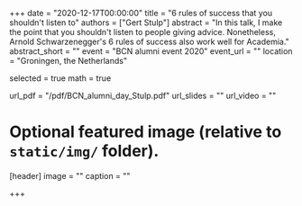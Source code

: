 +++
date = "2020-12-17T00:00:00"
title = "6 rules of success that you shouldn't listen to"
authors = ["Gert Stulp"]
abstract = "In this talk, I make the point that you shouldn't listen to people giving advice. Nonetheless, Arnold Schwarzenegger's 6 rules of success also work well for Academia."
abstract_short = ""
event = "BCN alumni event 2020"
event_url = ""
location = "Groningen, the Netherlands"

selected = true
math = true

url_pdf = "/pdf/BCN_alumni_day_Stulp.pdf"
url_slides = ""
url_video = ""


# Optional featured image (relative to `static/img/` folder).
[header]
image = ""
caption = ""

+++
